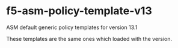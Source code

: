 # f5-asm-policy-template-v13
ASM default generic policy templates for version 13.1

These templates are the same ones which loaded with the version.
